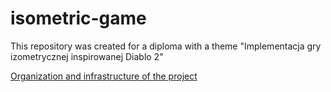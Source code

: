 # isometric-game

This repository was created for a diploma with a theme "Implementacja gry izometrycznej inspirowanej Diablo 2"

[Organization and infrastructure of the project](https://docs.google.com/document/d/1X5EXJgmLAqR4xaRjGFXWHb3hJiU1U9iGmrpkrrDPaWw/edit?usp=sharing)
